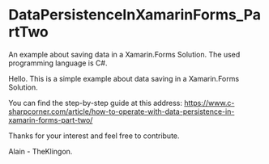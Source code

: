 # DataPersistenceInXamarinForms_PartTwo
An example about saving data in a Xamarin.Forms Solution. The used programming language is C#. 

Hello. This is a simple example about data saving in a Xamarin.Forms Solution.

You can find the step-by-step guide at this address: 
https://www.c-sharpcorner.com/article/how-to-operate-with-data-persistence-in-xamarin-forms-part-two/

Thanks for your interest and feel free to contribute.

Alain - TheKlingon.
